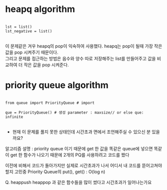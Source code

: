 # heapq algorithm

<pre>
<code>
lst = list()
lst_negative = list()
</code>
</pre>

이 문제같은 겨우 heapq의 pop이 익숙하여 사용했다. 
heapq는 pop이 될때 가장 작은 값을 pop 시켜주기 때문이다.   
그리고 문제를 접근하는 방법은 음수와 양수 따로 저장해주는 list를 만들어주고 값을 비교하여 더 작은 값을 pop 시켜준다.

# priority queue algorithm 

<pre>
<code>
from queue import PriorityQueue # import 

que = PriorityQueue() # 생성 parameter : maxsize// or else que: infinite
</code>
</pre>
- 현재 이 문제를 풀지 못한 상태인데 시간초과 면에서 조언해주실 수 있으신 분 있을까요?

알고리즘 설명 : priority queue 이기 때문에 get 한 값을 똑같은 queue에 넣으면 똑같이 get 한 함수가 나오기 때문에 2개의 PQ를 사용하려고 코드를 짰다
               
이전에 비해서 코드가 돌아가지만 실제로 시간초과가 나서 어디서 내 코드를 뜯어고쳐야할지 고민중
Priority Queue의 put(), get() : O(log n)

Q. heappush heappop 과 같은 함수들을 많이 썼다고 시간초과가 일어나는가요



